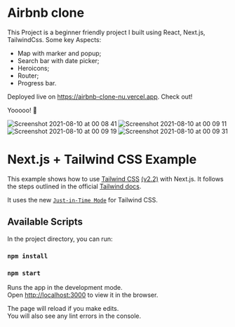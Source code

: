 # Airbnb clone

This Project is a beginner friendly project I built using React, Next.js, TailwindCss. Some key Aspects:

- Map with marker and popup;
- Search bar with date picker;
- Heroicons;
- Router;
- Progress bar.

Deployed live on https://airbnb-clone-nu.vercel.app. Check out!

Yooooo! 🚀

![Screenshot 2021-08-10 at 00 08 41](https://user-images.githubusercontent.com/68222437/128775508-9883f248-a30b-43e4-860d-1287d1d68bd1.png)
![Screenshot 2021-08-10 at 00 09 11](https://user-images.githubusercontent.com/68222437/128775520-78fb98cd-1f58-4d46-9e24-80e2ba03c60b.png)
![Screenshot 2021-08-10 at 00 09 19](https://user-images.githubusercontent.com/68222437/128775529-9bc86ce3-e116-4ac0-8250-4944f0216674.png)
![Screenshot 2021-08-10 at 00 09 31](https://user-images.githubusercontent.com/68222437/128775534-2d50c80c-fdaf-4bd4-b76c-c2e021e8662c.png)


# Next.js + Tailwind CSS Example

This example shows how to use [Tailwind CSS](https://tailwindcss.com/) [(v2.2)](https://blog.tailwindcss.com/tailwindcss-2-2) with Next.js. It follows the steps outlined in the official [Tailwind docs](https://tailwindcss.com/docs/guides/nextjs).

It uses the new [`Just-in-Time Mode`](https://tailwindcss.com/docs/just-in-time-mode) for Tailwind CSS.

## Available Scripts

In the project directory, you can run:

### `npm install`
### `npm start`

Runs the app in the development mode.\
Open [http://localhost:3000](http://localhost:3000) to view it in the browser.

The page will reload if you make edits.\
You will also see any lint errors in the console.
